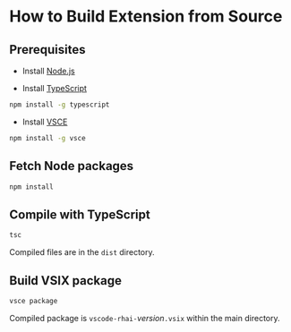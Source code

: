 How to Build Extension from Source
=================================

Prerequisites
-------------

- Install [Node.js](https://nodejs.org)

- Install [TypeScript](https://www.typescriptlang.org)

```sh
npm install -g typescript
```

- Install [VSCE](https://github.com/Microsoft/vscode-vsce)

```sh
npm install -g vsce
```

Fetch Node packages
-------------------

```sh
npm install
```

Compile with TypeScript
-----------------------

```sh
tsc
```

Compiled files are in the `dist` directory.

Build VSIX package
------------------

```sh
vsce package
```

Compiled package is `vscode-rhai-`_version_`.vsix` within the main directory.
